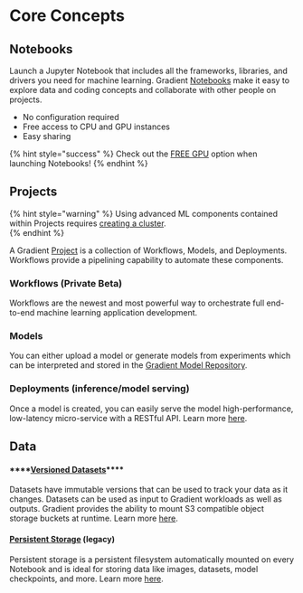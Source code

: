 # Core Concepts

## Notebooks

Launch a Jupyter Notebook that includes all the frameworks, libraries, and drivers you need for machine learning. Gradient [Notebooks](../../explore-train-deploy/about/) make it easy to explore data and coding concepts and collaborate with other people on projects. 

* No configuration required
* Free access to CPU and GPU instances
* Easy sharing

{% hint style="success" %}
Check out the [FREE GPU](../../more/instance-types/free-instances.md) option when launching Notebooks!
{% endhint %}

## Projects

{% hint style="warning" %}
Using advanced ML components contained within Projects requires [creating a cluster](../../gradient-private-cloud/about/setup/managed-installation.md).   
{% endhint %}

A Gradient [Project]() is a collection of Workflows, Models, and Deployments. Workflows provide a pipelining capability to automate these components. 

### Workflows \(Private Beta\)

Workflows are the newest and most powerful way to orchestrate full end-to-end machine learning application development.  

### Models

You can either upload a model or generate models from experiments which can be interpreted and stored in the [Gradient Model Repository](../../data/models/).  

### Deployments \(inference/model serving\)

Once a model is created, you can easily serve the model high-performance, low-latency micro-service with a RESTful API. Learn more [here](../../explore-train-deploy/deployments-overview/).

## Data

#### \*\*\*\*[**Versioned Datasets**](../../data/data-overview/private-datasets-repository/)\*\*\*\*

Datasets have immutable versions that can be used to track your data as it changes. Datasets can be used as input to Gradient workloads as well as outputs. Gradient provides the ability to mount S3 compatible object storage buckets at runtime.  Learn more [here](../../data/data-overview/private-datasets-repository/).

#### [Persistent Storage](../../data/data-overview/#persistent-storage) \(legacy\)

Persistent storage is a persistent filesystem automatically mounted on every Notebook and is ideal for storing data like images, datasets, model checkpoints, and more. Learn more [here](../../data/data-overview/#persistent-storage).

